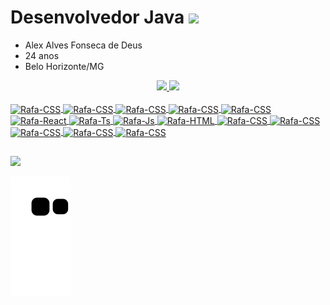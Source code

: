 # Desenvolvedor Java <img height="60em" src="https://cdn.jsdelivr.net/gh/devicons/devicon/icons/java/java-plain-wordmark.svg" />
- Alex Alves Fonseca de Deus
- 24 anos
- Belo Horizonte/MG
<div align="center">
  <a href="https://github.com/alexalveees">
  <img height="180em" src="https://github-readme-stats.vercel.app/api?username=alexalveees&show_icons=true&theme=dark&include_all_commits=true&count_private=true"/>
  <img height="180em" src="https://github-readme-stats.vercel.app/api/top-langs/?username=alexalveees&layout=compact&langs_count=7&theme=dark"/>
</div>
<div style="display: inline_block"><br>
  <img align="center" alt="Rafa-CSS" height="30" width="100"src="https://img.shields.io/badge/Java-ED8B00?style=for-the-badge&logo=java&logoColor=white">
  <img align="center" alt="Rafa-CSS" height="30" width="100" src="https://img.shields.io/badge/Spring-6DB33F?style=for-the-badge&logo=spring&logoColor=white">
  <img align="center" alt="Rafa-CSS" height="30" width="100" src="https://img.shields.io/badge/PostgreSQL-316192?style=for-the-badge&logo=postgresql&logoColor=white">
  <img align="center" alt="Rafa-CSS" height="30" width="100" src="https://img.shields.io/badge/Heroku-430098?style=for-the-badge&logo=heroku&logoColor=white">
  <img align="center" alt="Rafa-CSS" height="30" width="100" src="https://img.shields.io/badge/Node.js-43853D?style=for-the-badge&logo=node.js&logoColor=white">
  <img align="center" alt="Rafa-React" height="30" width="100" src="https://img.shields.io/badge/HTML-239120?style=for-the-badge&logo=html5&logoColor=white">
  <img align="center" alt="Rafa-Ts" height="30" width="100" src="https://img.shields.io/badge/CSS3-1572B6?style=for-the-badge&logo=css3&logoColor=white">
  <img align="center" alt="Rafa-Js" height="30" width="100" src="https://img.shields.io/badge/JavaScript-323330?style=for-the-badge&logo=javascript&logoColor=F7DF1E">
  <img align="center" alt="Rafa-HTML" height="30" width="100" src="https://img.shields.io/badge/React-20232A?style=for-the-badge&logo=react&logoColor=61DAFB">
  <img align="center" alt="Rafa-CSS" height="30" width="100" src="https://img.shields.io/badge/Angular-DD0031?style=for-the-badge&logo=angular&logoColor=white">
  <img align="center" alt="Rafa-CSS" height="30" width="100" src="https://img.shields.io/badge/TypeScript-007ACC?style=for-the-badge&logo=typescript&logoColor=white">
  <img align="center" alt="Rafa-CSS" height="30" width="100" src="https://img.shields.io/badge/Bootstrap-563D7C?style=for-the-badge&logo=bootstrap&logoColor=white">
  <img align="center" alt="Rafa-CSS" height="30" width="100" src="https://img.shields.io/badge/Windows-0078D6?style=for-the-badge&logo=windows&logoColor=white">
  <img align="center" alt="Rafa-CSS" height="30" width="100" src="https://img.shields.io/badge/Linux_Mint-87CF3E?style=for-the-badge&logo=linux-mint&logoColor=white">
  
 
 
  
</div>
  
  ##
 
<div> 
  <a href="https://www.linkedin.com/in/alexalveees/" target="_blank"><img src="https://img.shields.io/badge/-LinkedIn-%230077B5?style=for-the-badge&logo=linkedin&logoColor=white" target="_blank"></a> 
 
  ![Snake animation](https://github.com/rafaballerini/rafaballerini/blob/output/github-contribution-grid-snake.svg)
 
</div>
